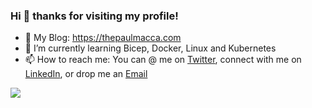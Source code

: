 ### Hi 👋 thanks for visiting my profile!

- 💬 My Blog: https://thepaulmacca.com
- 🌱 I’m currently learning Bicep, Docker, Linux and Kubernetes
- 📫 How to reach me: You can @ me on [Twitter](https://twitter.com/thepaulmacca), connect with me on [LinkedIn](https://www.linkedin.com/in/thepaulmacca/), or drop me an [Email](mailto:pm@thepaulmacca.com)

![](https://github-readme-stats.vercel.app/api?username=thepaulmacca&theme=dark&show_icons=true)
